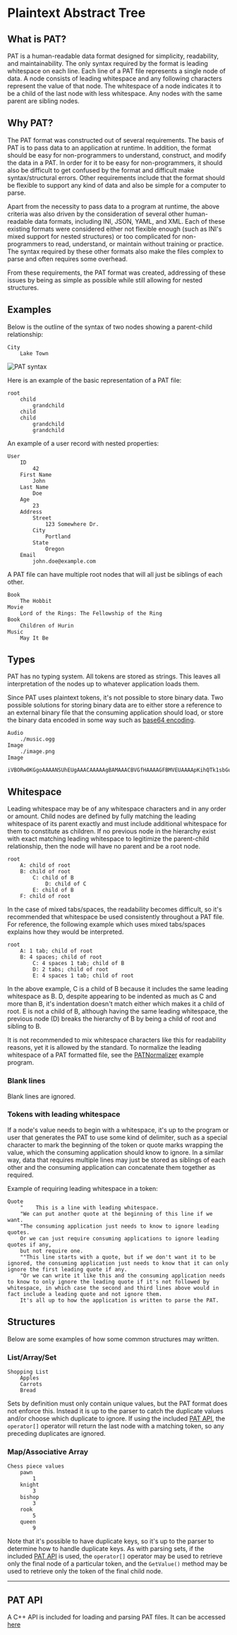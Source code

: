 # Plaintext Abstract Tree
## What is PAT?
PAT is a human-readable data format designed for simplicity, readability, and maintainability.
The only syntax required by the format is leading whitespace on each line.
Each line of a PAT file represents a single node of data. A node consists of leading whitespace and any following characters represent the value of that node. The whitespace of a node indicates it to be a child of the last node with less whitespace. Any nodes with the same parent are sibling nodes.

## Why PAT?
The PAT format was constructed out of several requirements. The basis of PAT is to pass data to an application at runtime. In addition, the format should be easy for non-programmers to understand, construct, and modify the data in a PAT. In order for it to be easy for non-programmers, it should also be difficult to get confused by the format and difficult make syntax/structural errors. Other requirements include that the format should be flexible to support any kind of data and also be simple for a computer to parse.

Apart from the necessity to pass data to a program at runtime, the above criteria was also driven by the consideration of several other human-readable data formats, including INI, JSON, YAML, and XML. Each of these existing formats were considered either not flexible enough (such as INI's mixed support for nested structures) or too complicated for non-programmers to read, understand, or maintain without training or practice. The syntax required by these other formats also make the files complex to parse and often requires some overhead.

From these requirements, the PAT format was created, addressing of these issues by being as simple as possible while still allowing for nested structures.

## Examples
Below is the outline of the syntax of two nodes showing a parent-child relationship:
```
City
    Lake Town
```
![PAT syntax](./patSyntax.png)

Here is an example of the basic representation of a PAT file:
```
root
	child
		grandchild
	child
	child
		grandchild
		grandchild
```

An example of a user record with nested properties:
```
User
	ID
		42
	First Name
		John
	Last Name
		Doe
	Age
		23
	Address
		Street
			123 Somewhere Dr.
		City
			Portland
		State
			Oregon
	Email
		john.doe@example.com
```

A PAT file can have multiple root nodes that will all just be siblings of each other.
```
Book
	The Hobbit
Movie
	Lord of the Rings: The Fellowship of the Ring
Book
	Children of Hurin
Music
	May It Be
```

## Types
PAT has no typing system. All tokens are stored as strings. This leaves all interpretation of the nodes up to whatever application loads them.

Since PAT uses plaintext tokens, it's not possible to store binary data. Two possible solutions for storing binary data are to either store a reference to an external binary file that the consuming application should load, or store the binary data encoded in some way such as [base64 encoding](https://en.wikipedia.org/wiki/Base64).
```
Audio
	./music.ogg
Image
	./image.png
Image
	iVBORw0KGgoAAAANSUhEUgAAACAAAAAgBAMAAACBVGfHAAAAGFBMVEUAAAApKihQTk1sbGuMi4uxr7DR0ND///+rKJmzAAAA30lEQVQoz13RPQ+CMBAG4FcQXFnUlcSoq5OujSayGiNhxWh0VcTe37d3rW31BkKe9D7aA5nQdUPfAH9K4AeOsxU2AS5ISSMPUNcnouvsHqXcqAfGEWgNE/bIQsqfGaRsvxQ4MGT8p+wciiE1OV0aARrTvaKQgjWpzI0uRZGdOUvgJTAc+Mu9V1J15IG2DIMqwLu0bTzQqYB7Ewf9vPwFvUuAKgZMgagLPRIqzMt50Kj5QgHaXC608ZPycz1sEbuXJQlkDtSE9QnZhYEusbNh74qWbmt7N2kb9moBzR/8xQfcrrDclEIZCAAAAABJRU5ErkJggg==
```

## Whitespace
Leading whitespace may be of any whitespace characters and in any order or amount. Child nodes are defined by fully matching the leading whitespace of its parent exactly and must include additional whitespace for them to constitute as children. If no previous node in the hierarchy exist with exact matching leading whitespace to legitimize the parent-child relationship, then the node will have no parent and be a root node.
```
root
	A: child of root
	B: child of root
		C: child of B
			D: child of C
		E: child of B
	F: child of root
```

In the case of mixed tabs/spaces, the readability becomes difficult, so it's recommended that whitespace be used consistently throughout a PAT file. For reference, the following example which uses mixed tabs/spaces explains how they would be interpreted.
```
root
	A: 1 tab; child of root
    B: 4 spaces; child of root
    	C: 4 spaces 1 tab; child of B
		D: 2 tabs; child of root
    	E: 4 spaces 1 tab; child of root
```
In the above example, C is a child of B because it includes the same leading whitespace as B. D, despite appearing to be indented as much as C and more than B, it's indentation doesn't match either which makes it a child of root. E is not a child of B, although having the same leading whitespace, the previous node (D) breaks the hierarchy of B by being a child of root and sibling to B.

It is not recommended to mix whitespace characters like this for readability reasons, yet it is allowed by the standard. To normalize the leading whitespace of a PAT formatted file, see the [PATNormalizer](./examples/patnormalizer/patnormalizer.cpp) example program.

### Blank lines
Blank lines are ignored.

### Tokens with leading whitespace
If a node's value needs to begin with a whitespace, it's up to the program or user that generates the PAT to use some kind of delimiter, such as a special character to mark the beginning of the token or quote marks wrapping the value, which the consuming application should know to ignore. In a similar way, data that requires multiple lines may just be stored as siblings of each other and the consuming application can concatenate them together as required.

Example of requiring leading whitespace in a token:
```
Quote
	"    This is a line with leading whitespace.
	"We can put another quote at the beginning of this line if we want.
	"The consuming application just needs to know to ignore leading quotes.
	Or we can just require consuming applications to ignore leading quotes if any,
	but not require one.
	""This line starts with a quote, but if we don't want it to be ignored, the consuming application just needs to know that it can only ignore the first leading quote if any.
	"Or we can write it like this and the consuming application needs to know to only ignore the leading quote if it's not followed by whitespace, in which case the second and third lines above would in fact include a leading quote and not ignore them.
	It's all up to how the application is written to parse the PAT.
```

## Structures
Below are some examples of how some common structures may written.
### List/Array/Set
```
Shopping List
	Apples
	Carrots
	Bread
```
Sets by definition must only contain unique values, but the PAT format does not enforce this. Instead it is up to the parser to catch the duplicate values and/or choose which duplicate to ignore. If using the included [PAT API](./src/cppapi/README.md), the `operator[]` operator will return the last node with a matching token, so any preceding duplicates are ignored.

### Map/Associative Array
```
Chess piece values
	pawn
		1
	knight
		3
	bishop
		3
	rook
		5
	queen
		9
```
Note that it's possible to have duplicate keys, so it's up to the parser to determine how to handle duplicate keys. As with parsing sets, if the included [PAT API](./src/cppapi/README.md) is used, the `operator[]` operator may be used to retrieve only the final node of a particular token, and the `GetValue()` method may be used to retrieve only the token of the final child node.

----

## PAT API

A C++ API is included for loading and parsing PAT files. It can be accessed [here](./src/cppapi/)
